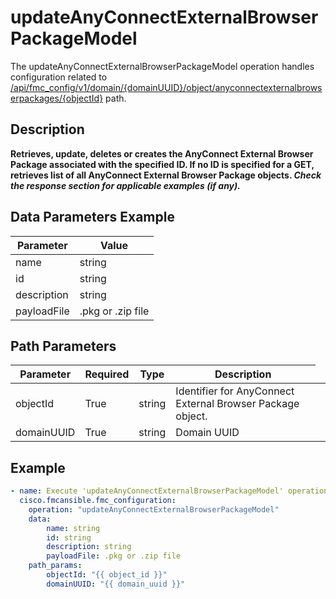 # updateAnyConnectExternalBrowserPackageModel

The updateAnyConnectExternalBrowserPackageModel operation handles configuration related to [/api/fmc_config/v1/domain/{domainUUID}/object/anyconnectexternalbrowserpackages/{objectId}](/paths//api/fmc_config/v1/domain/{domain_uuid}/object/anyconnectexternalbrowserpackages/{object_id}.md) path.&nbsp;
## Description
**Retrieves, update, deletes or creates the AnyConnect External Browser Package associated with the specified ID. If no ID is specified for a GET, retrieves list of all AnyConnect External Browser Package objects. _Check the response section for applicable examples (if any)._**

## Data Parameters Example
| Parameter | Value |
| --------- | -------- |
| name | string |
| id | string |
| description | string |
| payloadFile | .pkg or .zip file |

## Path Parameters
| Parameter | Required | Type | Description |
| --------- | -------- | ---- | ----------- |
| objectId | True | string <td colspan=3> Identifier for AnyConnect External Browser Package object. |
| domainUUID | True | string <td colspan=3> Domain UUID |

## Example
```yaml
- name: Execute 'updateAnyConnectExternalBrowserPackageModel' operation
  cisco.fmcansible.fmc_configuration:
    operation: "updateAnyConnectExternalBrowserPackageModel"
    data:
        name: string
        id: string
        description: string
        payloadFile: .pkg or .zip file
    path_params:
        objectId: "{{ object_id }}"
        domainUUID: "{{ domain_uuid }}"

```